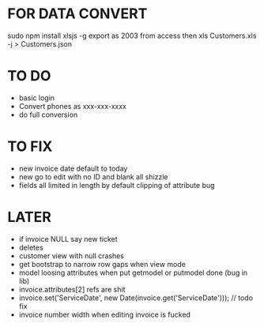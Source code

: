 FOR DATA CONVERT
===
sudo npm install xlsjs -g
export as 2003 from access then
xls Customers.xls -j > Customers.json

TO DO
===
- basic login
- Convert phones as xxx-xxx-xxxx
- do full conversion

TO FIX
===
- new invoice date default to today
- new go to edit with no ID and blank all shizzle
- fields all limited in length by default clipping of attribute bug

LATER
===
- if invoice NULL say new ticket
- deletes
- customer view with null crashes
- get bootstrap to narrow row gaps when view mode
- model loosing attributes when put getmodel or putmodel done (bug in lib)
- invoice.attributes[2] refs are shit
- invoice.set('ServiceDate', new Date(invoice.get('ServiceDate'))); // todo fix
- invoice number width when editing invoice is fucked
